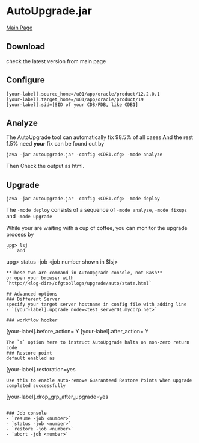 # AutoUpgrade.jar
[Main Page](https://support.oracle.com/epmos/faces/DocumentDisplay?id=2485457.1)

## Download
check the latest version from main page
## Configure
```
[your-label].source_home=/u01/app/oracle/product/12.2.0.1
[your-label].target_home=/u01/app/oracle/product/19
[your-label].sid=[SID of your CDB/PDB, like CDB1]
```

## Analyze
The AutoUpgrade tool can automatically fix 98.5% of all cases
And the rest 1.5% need **your** fix can be found out by
```
java -jar autoupgrade.jar -config <CDB1.cfg> -mode analyze
```

Then Check the output as html.


## Upgrade
```
java -jar autoupgrade.jar -config <CDB1.cfg> -mode deploy
```

The `-mode deploy` consists of a sequence of `-mode analyze`, `-mode fixups` and `-mode upgrade`

While your are waiting with a cup of coffee, you can monitor the upgrade process by
```
upg> lsj
``` and 
```
upg> status -job <job number shown in $lsj>
```
**These two are command in AutoUpgrade console, not Bash** 
or open your browser with 
`http://<log-dir>/cfgtoollogs/upgrade/auto/state.html`

## Advanced options
### Different Server
specify your target server hostname in config file with adding line
- `[your-label].upgrade_node=<test_server01.mycorp.net>`

### workflow hooker
```
[your-label].before_action=<your shell script> Y
[your-label].after_action=<your shell script> Y
```
The `Y` option here to instruct AutoUpgrade halts on non-zero return code
### Restore point
default enabled as 
```
[your-label].restoration=yes
```
Use this to enable auto-remove Guaranteed Restore Points when upgrade completed successfully
```
[your-label].drop_grp_after_upgrade=yes
```

### Job console
- `resume -job <number>`
- `status -job <number>`
- `restore -job <number>`
- `abort -job <number>`
